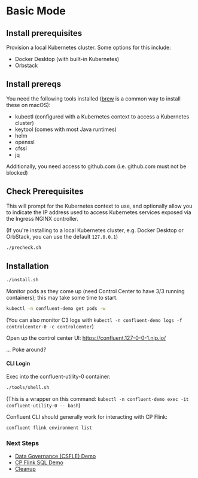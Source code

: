 # Basic Mode

## Install prerequisites

Provision a local Kubernetes cluster. Some options for this include:

* Docker Desktop (with built-in Kubernetes)
* Orbstack

## Install prereqs

You need the following tools installed ([brew](https://brew.sh/) is a common way to install these on macOS):

* kubectl (configured with a Kubernetes context to access a Kubernetes cluster)
* keytool (comes with most Java runtimes)
* helm
* openssl
* cfssl
* jq

Additionally, you need access to github.com (i.e. github.com must not be blocked)

## Check Prerequisites

This will prompt for the Kubernetes context to use, and optionally allow you to indicate the IP address used to access Kubernetes services exposed via the Ingress NGINX controller.

(If you're installing to a local Kubernetes cluster, e.g. Docker Desktop or OrbStack, you can use the default `127.0.0.1`)

```bash
./precheck.sh
```

## Installation

```bash
./install.sh
```

Monitor pods as they come up (need Control Center to have 3/3 running containers); this may take some time to start.

```bash
kubectl -n confluent-demo get pods -w
```

(You can also monitor C3 logs with `kubectl -n confluent-demo logs -f controlcenter-0 -c controlcenter`)

Open up the control center UI: https://confluent.127-0-0-1.nip.io/

... Poke around?

#### CLI Login

Exec into the confluent-utility-0 container:

```bash
./tools/shell.sh
```

(This is a wrapper on this command: `kubectl -n confluent-demo exec -it confluent-utility-0 -- bash`)


Confluent CLI should generally work for interacting with CP Flink:

```bash
confluent flink environment list
```

### Next Steps

* [Data Governance (CSFLE) Demo](./02-csfle.md)
* [CP Flink SQL Demo](./03-flink-sql-demo.md)
* [Cleanup](./99-cleanup.md)
